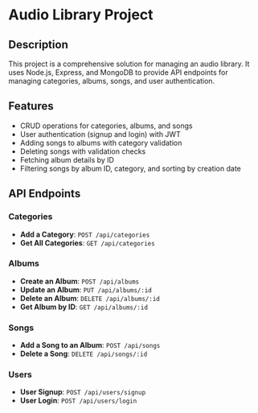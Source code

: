 # Audio Library Project

## Description

This project is a comprehensive solution for managing an audio library. It uses Node.js, Express, and MongoDB to provide API endpoints for managing categories, albums, songs, and user authentication.

## Features

- CRUD operations for categories, albums, and songs
- User authentication (signup and login) with JWT
- Adding songs to albums with category validation
- Deleting songs with validation checks
- Fetching album details by ID
- Filtering songs by album ID, category, and sorting by creation date

## API Endpoints

### Categories
- **Add a Category**: `POST /api/categories`
- **Get All Categories**: `GET /api/categories`

### Albums
- **Create an Album**: `POST /api/albums`
- **Update an Album**: `PUT /api/albums/:id`
- **Delete an Album**: `DELETE /api/albums/:id`
- **Get Album by ID**: `GET /api/albums/:id`

### Songs
- **Add a Song to an Album**: `POST /api/songs`
- **Delete a Song**: `DELETE /api/songs/:id`

### Users
- **User Signup**: `POST /api/users/signup`
- **User Login**: `POST /api/users/login`


